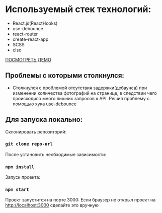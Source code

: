 # Используемый стек технологий:

- React.js(ReactHooks)
- use-debounce
- react-router
- create-react-app
- SCSS
- clsx

[ПОСМОТРЕТЬ ДЕМО](https://kamenivskyi.github.io/photos-task/)

## Проблемы с которыми столкнулся:

- Столкнулся с проблемой отсутствия задержки(дебаунса) при изменении количества фотографий на странице, в следствии чего происходило много лишних запросов к API. Решил проблему с помощью хука [use-debounce](https://www.npmjs.com/package/use-debounce)

## Для запуска локально:

Склонировать репозиторий:

### `git clone repo-url`

После установить необходимые зависимости:

### `npm install`

Запуск проекта:

### `npm start`

Проект запустится на порте 3000:
Если браузер не открыл проект на [http://localhost:3000](http://localhost:3000)
сделайте это вручную
